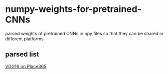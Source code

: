 # numpy-weights-for-pretrained-CNNs

parsed weights of pretrained CNNs in npy files so that they can be shared in different platforms

## parsed list
[VGG16 on Place365](models/VGG16_trained_on_Place365)